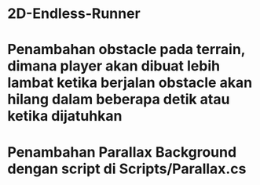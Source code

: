 # 2D-Endless-Runner

# Penambahan obstacle pada terrain, dimana player akan dibuat lebih lambat ketika berjalan obstacle akan hilang dalam beberapa detik atau ketika dijatuhkan
# Penambahan Parallax Background dengan script di Scripts/Parallax.cs
